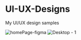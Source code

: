 # UI-UX-Designs
My UI/UX design samples

![homePage-figma](https://user-images.githubusercontent.com/54126006/226477754-2eb5486e-e7d0-4ffd-a1d5-326d8a35d550.png)
![Desktop - 1](https://user-images.githubusercontent.com/54126006/226477909-ce8a6376-df5a-47ad-aedf-4acbc8507425.png)
